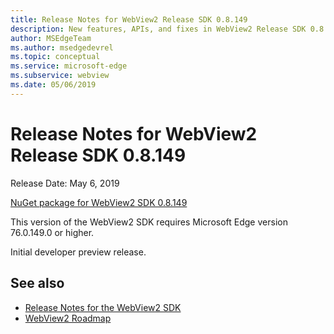 ```yaml
---
title: Release Notes for WebView2 Release SDK 0.8.149
description: New features, APIs, and fixes in WebView2 Release SDK 0.8.149.
author: MSEdgeTeam
ms.author: msedgedevrel
ms.topic: conceptual
ms.service: microsoft-edge
ms.subservice: webview
ms.date: 05/06/2019
---
```

# Release Notes for WebView2 Release SDK 0.8.149

Release Date: May 6, 2019

[NuGet package for WebView2 SDK 0.8.149](https://www.nuget.org/packages/Microsoft.Web.WebView2/0.8.149)

This version of the WebView2 SDK requires Microsoft Edge version 76.0.149.0 or higher.

Initial developer preview release.


<!-- ====================================================================== -->
## See also

* [Release Notes for the WebView2 SDK](./index.md)
* [WebView2 Roadmap](../roadmap.md)
